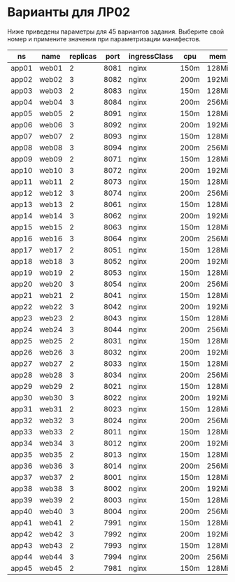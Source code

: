 # Варианты для ЛР02

Ниже приведены параметры для 45 вариантов задания. Выберите свой номер и примените значения при параметризации манифестов.

| ns    | name   | replicas | port  | ingressClass | cpu   | mem   |
|-------|--------|----------|-------|--------------|-------|-------|
| app01 | web01  | 2        | 8081  | nginx        | 150m  | 128Mi |
| app02 | web02  | 3        | 8082  | nginx        | 200m  | 192Mi |
| app03 | web03  | 2        | 8083  | nginx        | 150m  | 128Mi |
| app04 | web04  | 3        | 8084  | nginx        | 200m  | 256Mi |
| app05 | web05  | 2        | 8091  | nginx        | 150m  | 128Mi |
| app06 | web06  | 3        | 8092  | nginx        | 200m  | 192Mi |
| app07 | web07  | 2        | 8093  | nginx        | 150m  | 128Mi |
| app08 | web08  | 3        | 8094  | nginx        | 200m  | 256Mi |
| app09 | web09  | 2        | 8071  | nginx        | 150m  | 128Mi |
| app10 | web10  | 3        | 8072  | nginx        | 200m  | 192Mi |
| app11 | web11  | 2        | 8073  | nginx        | 150m  | 128Mi |
| app12 | web12  | 3        | 8074  | nginx        | 200m  | 256Mi |
| app13 | web13  | 2        | 8061  | nginx        | 150m  | 128Mi |
| app14 | web14  | 3        | 8062  | nginx        | 200m  | 192Mi |
| app15 | web15  | 2        | 8063  | nginx        | 150m  | 128Mi |
| app16 | web16  | 3        | 8064  | nginx        | 200m  | 256Mi |
| app17 | web17  | 2        | 8051  | nginx        | 150m  | 128Mi |
| app18 | web18  | 3        | 8052  | nginx        | 200m  | 192Mi |
| app19 | web19  | 2        | 8053  | nginx        | 150m  | 128Mi |
| app20 | web20  | 3        | 8054  | nginx        | 200m  | 256Mi |
| app21 | web21  | 2        | 8041  | nginx        | 150m  | 128Mi |
| app22 | web22  | 3        | 8042  | nginx        | 200m  | 192Mi |
| app23 | web23  | 2        | 8043  | nginx        | 150m  | 128Mi |
| app24 | web24  | 3        | 8044  | nginx        | 200m  | 256Mi |
| app25 | web25  | 2        | 8031  | nginx        | 150m  | 128Mi |
| app26 | web26  | 3        | 8032  | nginx        | 200m  | 192Mi |
| app27 | web27  | 2        | 8033  | nginx        | 150m  | 128Mi |
| app28 | web28  | 3        | 8034  | nginx        | 200m  | 256Mi |
| app29 | web29  | 2        | 8021  | nginx        | 150m  | 128Mi |
| app30 | web30  | 3        | 8022  | nginx        | 200m  | 192Mi |
| app31 | web31  | 2        | 8023  | nginx        | 150m  | 128Mi |
| app32 | web32  | 3        | 8024  | nginx        | 200m  | 256Mi |
| app33 | web33  | 2        | 8011  | nginx        | 150m  | 128Mi |
| app34 | web34  | 3        | 8012  | nginx        | 200m  | 192Mi |
| app35 | web35  | 2        | 8013  | nginx        | 150m  | 128Mi |
| app36 | web36  | 3        | 8014  | nginx        | 200m  | 256Mi |
| app37 | web37  | 2        | 8001  | nginx        | 150m  | 128Mi |
| app38 | web38  | 3        | 8002  | nginx        | 200m  | 192Mi |
| app39 | web39  | 2        | 8003  | nginx        | 150m  | 128Mi |
| app40 | web40  | 3        | 8004  | nginx        | 200m  | 256Mi |
| app41 | web41  | 2        | 7991  | nginx        | 150m  | 128Mi |
| app42 | web42  | 3        | 7992  | nginx        | 200m  | 192Mi |
| app43 | web43  | 2        | 7993  | nginx        | 150m  | 128Mi |
| app44 | web44  | 3        | 7994  | nginx        | 200m  | 256Mi |
| app45 | web45  | 2        | 7981  | nginx        | 150m  | 128Mi |
